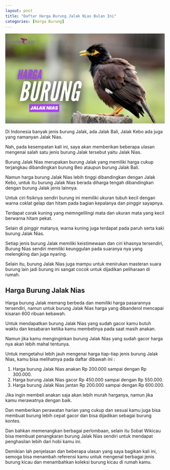 ```yaml
---
layout: post
title: "Daftar Harga Burung Jalak Nias Bulan Ini"
categories: [Harga Burung]
---
```


![Daftar Harga Burung Jalak Nias Bulan Ini](/images/harga-burung-jalak-nias.webp)

Di Indonesia banyak jenis burung Jalak, ada Jalak Bali, Jalak Kebo ada juga yang namanyan Jalak Nias.

Nah, pada kesempatan kali ini, saya akan memberikan beberapa ulasan mengenai salah satu jenis burung Jalak tersebut yaitu Jalak Nias.

Burung Jalak Nias merupakan burung Jalak yang memiliki harga cukup terjangkau dibandingkan burung Beo ataupun burung Jalak Bali.

Namun harga burung Jalak Nias lebih tinggi dibandingkan dengan Jalak Kebo, untuk itu burung Jalak Nias berada diharga tengah dibandingkan dengan burung Jalak jenis lainnya.

Untuk ciri fisiknya sendiri burung ini memiliki ukuran tubuh kecil dengan warna coklat gelap dan hitam pada bagian kepalanya dan pinggir sayapnya.

Terdapat corak kuning yang memngelilingi mata dan ukuran mata yang kecil berwarna hitam pekat.

Selain di pinggir matanya, warna kuning juga terdapat pada paruh serta kaki burung Jalak Nias.

Setiap jenis burung Jalak memiliki keistimewaan dan ciri khasnya tersendiri, Burung Nias sendiri memiliki keunggulan pada suaranya nya yang melengking dan juga nyaring.

Selain itu, burung Jalak Nias juga mampu untuk menirukan masteran suara burung lain jadi burung ini sangat cocok untuk dijadikan peliharaan di rumah.

## Harga Burung Jalak Nias

Harga burung Jalak memang berbeda dan memiliki harga pasarannya tersendiri, namun untuk burung Jalak Nias harga yang dibanderol mencapai kisaran 600 ribuan kebawah.

Untuk mendapatkan burung Jalak Nias yang sudah gacor kamu butuh waktu dan kesabaran ketika kamu membelinya pada saat masih anakan.

Namun jika kamu menginginkan burung Jalak Nias yang sudah gacor harga nya akan lebih mahal tentunya.

Untuk mengetahui lebih jauh mengenai harga tiap-tiap jenis burung Jalak Nias, kamu bisa melihatnya pada daftar dibawah ini :

1. Harga burung Jalak Nias anakan Rp 200.000 sampai dengan Rp 300.000.
2. Harga burung Jalak Nias gacor Rp 450.000 sampai dengan Rp 550.000.
3. Harga burung Jalak Nias jantan Rp 200.000 sampai dengan Rp 600.000.

Jika ingin membeli anakan saja akan lebih murah harganya, namun jika kamu merawatnya dengan baik.

Dan memberikan perawatan harian yang cukup dan sesuai kamu juga bisa membuat burung lebih cepat gacor dan bisa dijadikan sebagai burung kontes.

Dan bahkan memenangkan berbagai perlombaan, selain itu Sobat Wikicau bisa membuat penangkaran burung Jalak Nias sendiri untuk mendapat penghasilan lebih dari hobi kamu ini.

Demikian lah penjelasan dan beberapa ulasan yang saya bagikan kali ini, semoga bisa menambah referensi kamu untuk mengenal berbagai jenis burung kicau dan menambahkan koleksi burung kicau di rumah kamu.